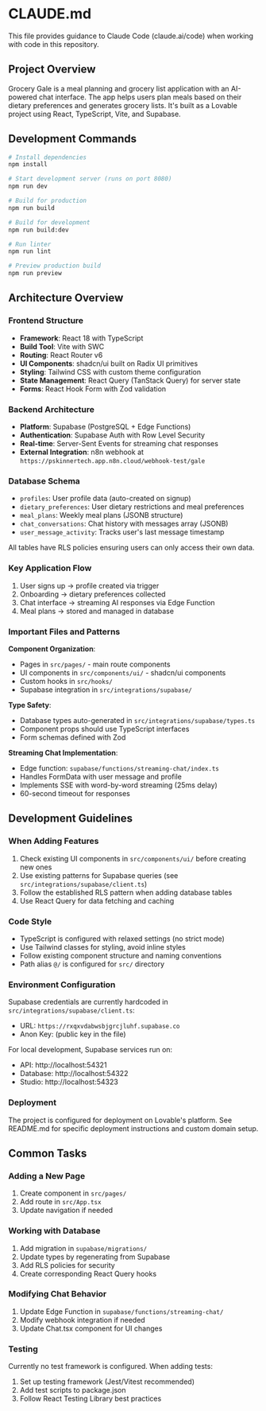 # CLAUDE.md

This file provides guidance to Claude Code (claude.ai/code) when working with code in this repository.

## Project Overview

Grocery Gale is a meal planning and grocery list application with an AI-powered chat interface. The app helps users plan meals based on their dietary preferences and generates grocery lists. It's built as a Lovable project using React, TypeScript, Vite, and Supabase.

## Development Commands

```bash
# Install dependencies
npm install

# Start development server (runs on port 8080)
npm run dev

# Build for production
npm run build

# Build for development
npm run build:dev

# Run linter
npm run lint

# Preview production build
npm run preview
```

## Architecture Overview

### Frontend Structure
- **Framework**: React 18 with TypeScript
- **Build Tool**: Vite with SWC
- **Routing**: React Router v6
- **UI Components**: shadcn/ui built on Radix UI primitives
- **Styling**: Tailwind CSS with custom theme configuration
- **State Management**: React Query (TanStack Query) for server state
- **Forms**: React Hook Form with Zod validation

### Backend Architecture
- **Platform**: Supabase (PostgreSQL + Edge Functions)
- **Authentication**: Supabase Auth with Row Level Security
- **Real-time**: Server-Sent Events for streaming chat responses
- **External Integration**: n8n webhook at `https://pskinnertech.app.n8n.cloud/webhook-test/gale`

### Database Schema
- `profiles`: User profile data (auto-created on signup)
- `dietary_preferences`: User dietary restrictions and meal preferences
- `meal_plans`: Weekly meal plans (JSONB structure)
- `chat_conversations`: Chat history with messages array (JSONB)
- `user_message_activity`: Tracks user's last message timestamp

All tables have RLS policies ensuring users can only access their own data.

### Key Application Flow
1. User signs up → profile created via trigger
2. Onboarding → dietary preferences collected
3. Chat interface → streaming AI responses via Edge Function
4. Meal plans → stored and managed in database

### Important Files and Patterns

**Component Organization**:
- Pages in `src/pages/` - main route components
- UI components in `src/components/ui/` - shadcn/ui components
- Custom hooks in `src/hooks/`
- Supabase integration in `src/integrations/supabase/`

**Type Safety**:
- Database types auto-generated in `src/integrations/supabase/types.ts`
- Component props should use TypeScript interfaces
- Form schemas defined with Zod

**Streaming Chat Implementation**:
- Edge function: `supabase/functions/streaming-chat/index.ts`
- Handles FormData with user message and profile
- Implements SSE with word-by-word streaming (25ms delay)
- 60-second timeout for responses

## Development Guidelines

### When Adding Features
1. Check existing UI components in `src/components/ui/` before creating new ones
2. Use existing patterns for Supabase queries (see `src/integrations/supabase/client.ts`)
3. Follow the established RLS pattern when adding database tables
4. Use React Query for data fetching and caching

### Code Style
- TypeScript is configured with relaxed settings (no strict mode)
- Use Tailwind classes for styling, avoid inline styles
- Follow existing component structure and naming conventions
- Path alias `@/` is configured for `src/` directory

### Environment Configuration
Supabase credentials are currently hardcoded in `src/integrations/supabase/client.ts`:
- URL: `https://rxqxvdabwsbjgrcjluhf.supabase.co`
- Anon Key: (public key in the file)

For local development, Supabase services run on:
- API: http://localhost:54321
- Database: http://localhost:54322
- Studio: http://localhost:54323

### Deployment
The project is configured for deployment on Lovable's platform. See README.md for specific deployment instructions and custom domain setup.

## Common Tasks

### Adding a New Page
1. Create component in `src/pages/`
2. Add route in `src/App.tsx`
3. Update navigation if needed

### Working with Database
1. Add migration in `supabase/migrations/`
2. Update types by regenerating from Supabase
3. Add RLS policies for security
4. Create corresponding React Query hooks

### Modifying Chat Behavior
1. Update Edge Function in `supabase/functions/streaming-chat/`
2. Modify webhook integration if needed
3. Update Chat.tsx component for UI changes

### Testing
Currently no test framework is configured. When adding tests:
1. Set up testing framework (Jest/Vitest recommended)
2. Add test scripts to package.json
3. Follow React Testing Library best practices